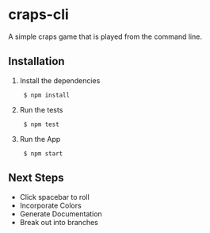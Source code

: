 craps-cli
=========
A simple craps game that is played from the command line.

Installation
------------
1. Install the dependencies

        $ npm install
    
2. Run the tests

        $ npm test
    
3. Run the App

        $ npm start

Next Steps
----------
* Click spacebar to roll
* Incorporate Colors
* Generate Documentation
* Break out into branches
